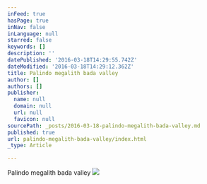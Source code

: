 ```yaml
---
inFeed: true
hasPage: true
inNav: false
inLanguage: null
starred: false
keywords: []
description: ''
datePublished: '2016-03-18T14:29:55.742Z'
dateModified: '2016-03-18T14:29:12.362Z'
title: Palindo megalith bada valley
author: []
authors: []
publisher:
  name: null
  domain: null
  url: null
  favicon: null
sourcePath: _posts/2016-03-18-palindo-megalith-bada-valley.md
published: true
url: palindo-megalith-bada-valley/index.html
_type: Article

---
```

Palindo megalith bada valley
![](https://the-grid-user-content.s3-us-west-2.amazonaws.com/6ab088f0-439e-4f86-8226-df5318d3df2b.jpg)